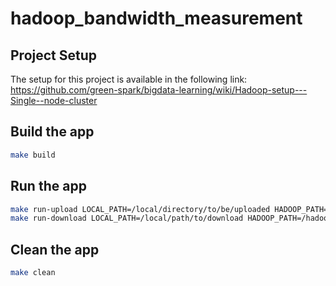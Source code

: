 # hadoop_bandwidth_measurement

## Project Setup
The setup for this project is available in the following link:
https://github.com/green-spark/bigdata-learning/wiki/Hadoop-setup---Single--node-cluster

## Build the app

```bash
make build
```

## Run the app

```bash
make run-upload LOCAL_PATH=/local/directory/to/be/uploaded HADOOP_PATH=/hadoop/path/to/upload
make run-download LOCAL_PATH=/local/path/to/download HADOOP_PATH=/hadoop/directory/to/be/downloaded
```

## Clean the app

```bash
make clean
```

